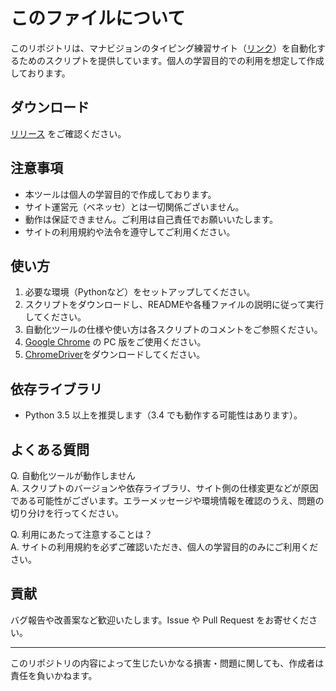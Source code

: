 # このファイルについて

このリポジトリは、マナビジョンのタイピング練習サイト（[リンク](https://manabi-gakushu.benesse.ne.jp/gakushu/typing/nihongonyuryoku.html)）を自動化するためのスクリプトを提供しています。個人の学習目的での利用を想定して作成しております。

## ダウンロード
[リリース](https://github.com/rasutoma/manabi-gakken_typing_bot/releases/tag/typing) をご確認ください。

## 注意事項

- 本ツールは個人の学習目的で作成しております。
- サイト運営元（ベネッセ）とは一切関係ございません。
- 動作は保証できません。ご利用は自己責任でお願いいたします。
- サイトの利用規約や法令を遵守してご利用ください。

## 使い方

1. 必要な環境（Pythonなど）をセットアップしてください。
2. スクリプトをダウンロードし、READMEや各種ファイルの説明に従って実行してください。
3. 自動化ツールの仕様や使い方は各スクリプトのコメントをご参照ください。
4. [Google Chrome](https://www.google.com/chrome/) の PC 版をご使用ください。
5. [ChromeDriver](https://chromedriver.chromium.org/downloads)をダウンロードしてください。

## 依存ライブラリ

- Python 3.5 以上を推奨します（3.4 でも動作する可能性はあります）。

## よくある質問

Q. 自動化ツールが動作しません  
A. スクリプトのバージョンや依存ライブラリ、サイト側の仕様変更などが原因である可能性がございます。エラーメッセージや環境情報を確認のうえ、問題の切り分けを行ってください。

Q. 利用にあたって注意することは？  
A. サイトの利用規約を必ずご確認いただき、個人の学習目的のみにご利用ください。

## 貢献

バグ報告や改善案など歓迎いたします。Issue や Pull Request をお寄せください。

---

このリポジトリの内容によって生じたいかなる損害・問題に関しても、作成者は責任を負いかねます。
